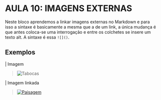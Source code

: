 # AULA 10: IMAGENS EXTERNAS
Neste bloco aprendemos a linkar imagens externas no Markdown e para isso a sintaxe é basicamente a mesma que a de um link, a única mudança é que antes coloca-se uma interrogação e entre os colchetes se insere um texto alt. A sintaxe é essa `![]()`.

## Exemplos 
 | Imagem
> ![Tabocas](https://static.vecteezy.com/ti/vetor-gratis/p1/6326651-tropical-praia-sundown-horizonte-paisagem-vetor.jpg)  

| Imagem linkada
> [![Paisagem](https://static.vecteezy.com/ti/vetor-gratis/p1/6326651-tropical-praia-sundown-horizonte-paisagem-vetor.jpg)](https://static.vecteezy.com/ti/vetor-gratis/p1/6326651-tropical-praia-sundown-horizonte-paisagem-vetor.jpg)